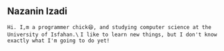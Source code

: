 ## Nazanin Izadi
```Hi. I,m a programmer chick😆, and studying computer science at the University of Isfahan.\```
```I like to learn new things, but I don't know exactly what I'm going to do yet!```

